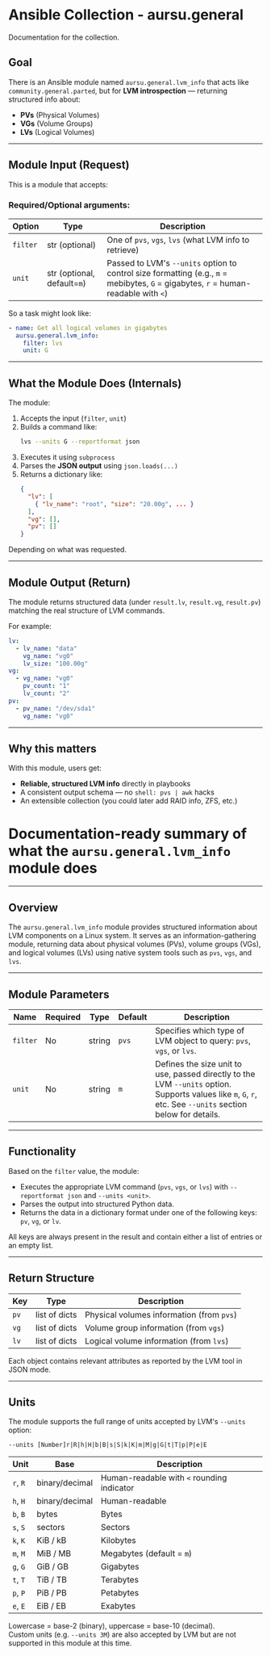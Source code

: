 # Ansible Collection - aursu.general

Documentation for the collection.

## **Goal**

There is an Ansible module named `aursu.general.lvm_info` that acts like `community.general.parted`, but for **LVM introspection** — returning structured info about:

- **PVs** (Physical Volumes)
- **VGs** (Volume Groups)
- **LVs** (Logical Volumes)

---

## **Module Input (Request)**

This is a module that accepts:

### Required/Optional arguments:

| Option | Type | Description |
|--------|------|-------------|
| `filter` | str (optional) | One of `pvs`, `vgs`, `lvs` (what LVM info to retrieve) |
| `unit` | str (optional, default=`m`) | Passed to LVM's `--units` option to control size formatting (e.g., `m` = mebibytes, `G` = gigabytes, `r` = human-readable with `<`) |

So a task might look like:

```yaml
- name: Get all logical volumes in gigabytes
  aursu.general.lvm_info:
    filter: lvs
    unit: G
```

---

## **What the Module Does (Internals)**

The module:

1. Accepts the input (`filter`, `unit`)
2. Builds a command like:
   ```bash
   lvs --units G --reportformat json
   ```
3. Executes it using `subprocess`
4. Parses the **JSON output** using `json.loads(...)`
5. Returns a dictionary like:
   ```json
   {
     "lv": [
       { "lv_name": "root", "size": "20.00g", ... }
     ],
     "vg": [],
     "pv": []
   }
   ```

Depending on what was requested.

---

## **Module Output (Return)**

The module returns structured data (under `result.lv`, `result.vg`, `result.pv`) matching the real structure of LVM commands.

For example:

```yaml
lv:
  - lv_name: "data"
    vg_name: "vg0"
    lv_size: "100.00g"
vg:
  - vg_name: "vg0"
    pv_count: "1"
    lv_count: "2"
pv:
  - pv_name: "/dev/sda1"
    vg_name: "vg0"
```

---

## **Why this matters**

With this module, users get:

- **Reliable, structured LVM info** directly in playbooks
- A consistent output schema — no `shell: pvs | awk` hacks
- An extensible collection (you could later add RAID info, ZFS, etc.)

# **Documentation-ready summary** of what the `aursu.general.lvm_info` module does

---

## Overview

The `aursu.general.lvm_info` module provides structured information about LVM components on a Linux system. It serves as an information-gathering module, returning data about physical volumes (PVs), volume groups (VGs), and logical volumes (LVs) using native system tools such as `pvs`, `vgs`, and `lvs`.

---

## Module Parameters

| Name   | Required | Type | Default | Description |
|--------|----------|------|---------|-------------|
| `filter` | No | string | `pvs` | Specifies which type of LVM object to query: `pvs`, `vgs`, or `lvs`. |
| `unit`   | No | string | `m`   | Defines the size unit to use, passed directly to the LVM `--units` option. Supports values like `m`, `G`, `r`, etc. See `--units` section below for details. |

---

## Functionality

Based on the `filter` value, the module:

- Executes the appropriate LVM command (`pvs`, `vgs`, or `lvs`) with `--reportformat json` and `--units <unit>`.
- Parses the output into structured Python data.
- Returns the data in a dictionary format under one of the following keys: `pv`, `vg`, or `lv`.

All keys are always present in the result and contain either a list of entries or an empty list.

---

## Return Structure

| Key | Type | Description |
|-----|------|-------------|
| `pv` | list of dicts | Physical volumes information (from `pvs`) |
| `vg` | list of dicts | Volume group information (from `vgs`) |
| `lv` | list of dicts | Logical volume information (from `lvs`) |

Each object contains relevant attributes as reported by the LVM tool in JSON mode.

---

## Units

The module supports the full range of units accepted by LVM's `--units` option:

```
--units [Number]r|R|h|H|b|B|s|S|k|K|m|M|g|G|t|T|p|P|e|E
```

| Unit | Base | Description |
|------|------|-------------|
| `r`, `R` | binary/decimal | Human-readable with `<` rounding indicator |
| `h`, `H` | binary/decimal | Human-readable |
| `b`, `B` | bytes          | Bytes |
| `s`, `S` | sectors        | Sectors |
| `k`, `K` | KiB / kB       | Kilobytes |
| `m`, `M` | MiB / MB       | Megabytes (default = `m`) |
| `g`, `G` | GiB / GB       | Gigabytes |
| `t`, `T` | TiB / TB       | Terabytes |
| `p`, `P` | PiB / PB       | Petabytes |
| `e`, `E` | EiB / EB       | Exabytes |

Lowercase = base-2 (binary), uppercase = base-10 (decimal).  
Custom units (e.g. `--units 3M`) are also accepted by LVM but are not supported in this module at this time.
